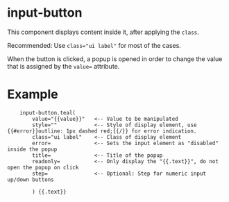 # input-button

This component displays content inside it, after applying the `class`.

Recommended: Use `class="ui label"` for most of the cases. 

When the button is clicked, a popup is opened in order to change the 
value that is assigned by the `value=` attribute. 

# Example

```pug
    input-button.teal(
        value="{{value}}"   <-- Value to be manipulated
        style=""            <-- Style of display element, use {{#error}}outline: 1px dashed red;{{/}} for error indication. 
        class="ui label"    <-- Class of display element
        error=              <-- Sets the input element as "disabled" inside the popup
        title=              <-- Title of the popup
        readonly=           <-- Only display the "{{.text}}", do not open the popup on click
        step=               <-- Optional: Step for numeric input up/down buttons
        
        ) {{.text}}
```